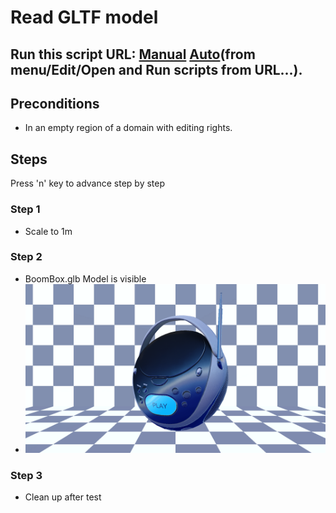 # Read GLTF model
## Run this script URL: [Manual](./test.js?raw=true)   [Auto](./testAuto.js?raw=true)(from menu/Edit/Open and Run scripts from URL...).

## Preconditions
- In an empty region of a domain with editing rights.

## Steps
Press 'n' key to advance step by step

### Step 1
- Scale to 1m
### Step 2
- BoomBox.glb Model is visible
- ![](./ExpectedImage_00000.png)
### Step 3
- Clean up after test
